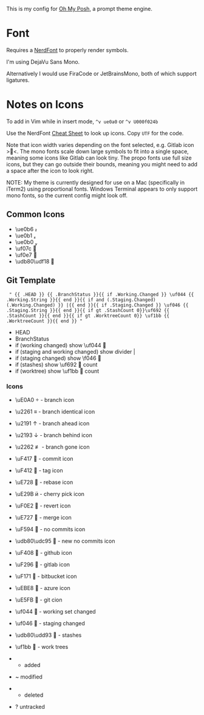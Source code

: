 This is my config for [Oh My Posh](https://ohmyposh.dev), a prompt theme engine.

# Font

Requires a [NerdFont](https://www.nerdfonts.com) to properly render symbols.

I'm using DejaVu Sans Mono.

Alternatively I would use FiraCode or JetBrainsMono, both of which support ligatures.

# Notes on Icons

To add in Vim while in insert mode, `^v ue0a0` or `^v U000f024b`

Use the NerdFont [Cheat Sheet](https://www.nerdfonts.com/cheat-sheet) to look up icons. Copy `UTF` for the code.

Note that icon width varies depending on the font selected, e.g. Gitlab icon ><. The mono fonts scale down large symbols to fit into a single space, meaning some icons like Gitlab can look tiny. The propo fonts use full size icons, but they can go outside their bounds, meaning you might need to add a space after the icon to look right.

NOTE: My theme is currently designed for use on a Mac (specifically in iTerm2) using proportional fonts. Windows Terminal appears to only support mono fonts, so the current config might look off.

## Common Icons

* \ue0b6 
* \ue0b1 
* \ue0b0 
* \uf07c 
* \uf0e7 
* \udb80\udf18 󰌘

## Git Template

```
 " {{ .HEAD }} {{ .BranchStatus }}{{ if .Working.Changed }} \uf044 {{ .Working.String }}{{ end }}{{ if and (.Staging.Changed) (.Working.Changed) }} |{{ end }}{{ if .Staging.Changed }} \uf046 {{ .Staging.String }}{{ end }}{{ if gt .StashCount 0}}\uf692 {{ .StashCount }}{{ end }}{{ if gt .WorktreeCount 0}} \uf1bb {{ .WorktreeCount }}{{ end }} "
```

* HEAD
* BranchStatus
* if (working changed) show \uf044 
* if (staging and working changed) show divider |
* if (staging changed) show \f046 
* if (stashes) show \uf692  count
* if (worktree) show \uf1bb  count

### Icons

* \uE0A0  - branch icon
* \u2261 ≡ - branch identical icon
* \u2191 ↑ - branch ahead icon
* \u2193 ↓ - branch behind icon
* \u2262 ≢ - branch gone icon
* \uF417  - commit icon
* \uF412  - tag icon
* \uE728  - rebase icon
* \uE29B  - cherry pick icon
* \uF0E2  - revert icon
* \uE727  - merge icon
* \uF594  - no commits icon
* \udb80\udc95 󰂕 - new no commits icon
* \uF408  - github icon
* \uF296  - gitlab icon
* \uF171  - bitbucket icon
* \uEBE8  - azure icon
* \uE5FB  - git cion
* \uf044  - working set changed
* \uf046  - staging changed
* \udb80\udd93 󰆓 - stashes
* \uf1bb  - work trees

* + added
* ~ modified
* - deleted
* ? untracked

